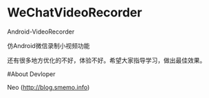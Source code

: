 # WeChatVideoRecorder
Android-VideoRecorder

仿Android微信录制小视频功能


还有很多地方优化的不好，体验不好。希望大家指导学习，做出最佳效果。

#About Devloper

Neo (http://blog.smemo.info) 
